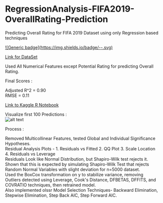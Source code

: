 # RegressionAnalysis-FIFA2019-OverallRating-Prediction      
Predicting Overall Rating for FIFA 2019 Dataset using only Regression based techniques      

[![Generic badge](https://img.shields.io/badge/<Made with>-<STATUS>-<COLOR>.svg)](https://shields.io/)

[Link for DataSet](https://www.kaggle.com/karangadiya/fifa19)     

Used All Numerical Features except Potential Rating for predicting Overall Rating.        

Final Scores :   

Adjusted R^2 = 0.90     
RMSE = 0.11      

[Link to Kaggle R Notebook](https://www.kaggle.com/h11584/regressionanalysis-fifa2019-overallrating)     


Visualize first 100 Predictions :     
![alt text](https://github.com/harshraj11584/RegressionAnalysis-FIFA2019-OverallRating-Prediction/blob/master/Graphs/final_prediction.png)


Process :   

Removed Multicollinear Features, tested Global and Individual Significance Hypotheses.      
Residual Analysis Plots - 1. Residuals vs Fitted 2. QQ Plot 3. Scale Location 4. Residuals vs Leverage     
Residuals Look like Normal Distribution, but Shapiro-Wilk test rejects it. Shown that this is expected by simulating Shapiro-Wilk Test that rejects Random Normal Variables with slight deviation for n=5000 dataset.     
Used the BoxCox transformation on y to stabilize variance, removing Outliers detected using Leverage, Cook's Distance, DFBETAS, DFFITS, and COVRATIO techniques, then retrained model.   
Also implemented olssr Model Selection Techniques- Backward Elimination, Stepwise Elimination, Step Back AIC, Step Forward AIC.     
